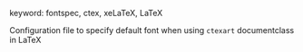 keyword: fontspec, ctex, xeLaTeX, LaTeX

Configuration file to specify default font when using `ctexart`
documentclass in LaTeX
